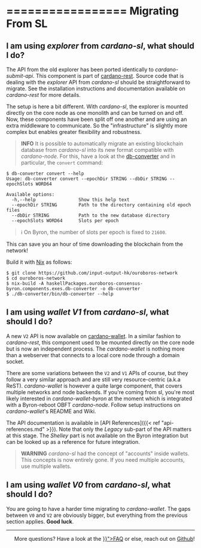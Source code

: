 =================
Migrating From SL
=================

## I am using _explorer_ from _cardano-sl_, what should I do?

The API from the old explorer has been ported identically to _cardano-submit-api_. This component is part of [cardano-rest]. Source code that is dealing with the _explorer_ API from _cardano-sl_ should be straightforward to migrate. See the installation instructions and documentation available on _cardano-rest_ for more details. 

The setup is here a bit different. With _cardano-sl_, the explorer is mounted directly on the core node as one monolith and can be turned on and off. Now, these components have been split off one another and are using an extra middleware to communicate. So the "infrastructure" is slightly more complex but enables greater flexibility and robustness. 

> **INFO**  It is possible to automatically migrate an existing blockchain database from _cardano-sl_ into its new format compatible with _cardano-node_. For this, have a look at the [db-converter][db-converter] and in particular, the `convert` command:

```
$ db-converter convert --help
Usage: db-converter convert --epochDir STRING --dbDir STRING --epochSlots WORD64

Available options:
  -h,--help                Show this help text
  --epochDir STRING        Path to the directory containing old epoch files
  --dbDir STRING           Path to the new database directory
  --epochSlots WORD64      Slots per epoch
```

> ℹ️  On Byron, the number of slots per epoch is fixed to `21600`.

This can save you an hour of time downloading the blockchain from the network! 

Build it with [Nix](https://nixos.org/download.html) as follows:

```
$ git clone https://github.com/input-output-hk/ouroboros-network
$ cd ouroboros-network
$ nix-build -A haskellPackages.ouroboros-consensus-byron.components.exes.db-converter -o db-converter
$ ./db-converter/bin/db-converter --help
```

[db-converter]: https://github.com/input-output-hk/ouroboros-network/tree/master/ouroboros-consensus-byron

## I am using _wallet V1_ from _cardano-sl_, what should I do?

A new `V2` API is now available on [cardano-wallet][cardano-wallet]. In a similar fashion to _cardano-rest_, this component used to be mounted directly on the core node but is now an independent process. The _cardano-wallet_ is nothing more than a webserver that connects to a local core node through a domain socket. 

There are some variations between the `V2` and `V1` APIs of course, but they follow a very similar approach and are still very resource-centric (a.k.a ReST). _cardano-wallet_ is however a quite large component, that covers multiple networks and node backends. If you're coming from sl, you're most likely interested in _cardano-wallet-byron_ at the moment which is integrated with a Byron-reboot OBFT _cardano-node_. Follow setup instructions on _cardano-wallet_'s README and Wiki.

The API documentation is available in [API References]({{< ref "api-references.md" >}}). Note that only the _Legacy_ sub-part of the API matters at this stage. The _Shelley_ part is not available on the Byron integration but can be looked up as a reference for future integration.

> **WARNING**  _cardano-sl_ had the concept of "accounts" inside wallets. This concepts is now entirely gone. If you need multiple accounts, use multiple wallets.

## I am using _wallet V0_ from _cardano-sl_, what should I do?

You are going to have a harder time migrating to _cardano-wallet_. The gaps between `V0` and `V2` are obviously bigger, but everything from the previous section applies. **Good luck**.

---

<p style="text-align: right">
  More questions? Have a look at the <a href="{{< ref "faq.md" >}}">FAQ</a> or else, reach out on <a href="https://github.com/input-output-hk/adrestia/issues/new/choose">Github</a>!
</p>

[cardano-rest]: https://github.com/input-output-hk/cardano-rest
[cardano-wallet]: https://github.com/input-output-hk/cardano-wallet
